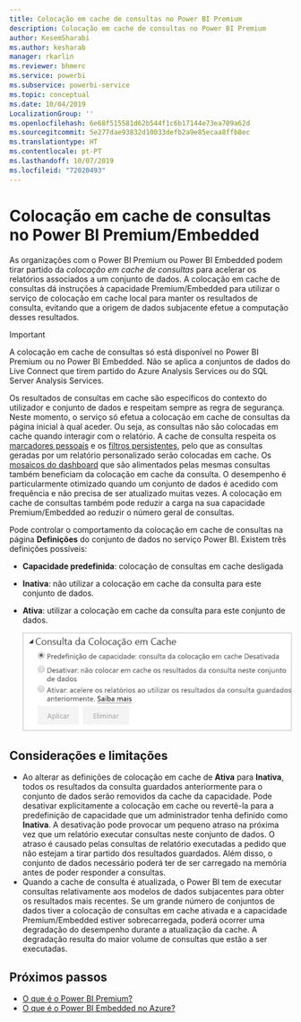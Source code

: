 ```yaml
---
title: Colocação em cache de consultas no Power BI Premium
description: Colocação em cache de consultas no Power BI Premium
author: KesemSharabi
ms.author: kesharab
manager: rkarlin
ms.reviewer: bhmerc
ms.service: powerbi
ms.subservice: powerbi-service
ms.topic: conceptual
ms.date: 10/04/2019
LocalizationGroup: ''
ms.openlocfilehash: 6e68f515581d62b544f1c6b17144e73ea709a62d
ms.sourcegitcommit: 5e277dae93832d10033defb2a9e85ecaa8ffb8ec
ms.translationtype: HT
ms.contentlocale: pt-PT
ms.lasthandoff: 10/07/2019
ms.locfileid: "72020493"
---
```

# <a name="query-caching-in-power-bi-premiumembedded"></a>Colocação em cache de consultas no Power BI Premium/Embedded

As organizações com o Power BI Premium ou Power BI Embedded podem tirar partido da *colocação em cache de consultas* para acelerar os relatórios associados a um conjunto de dados. A colocação em cache de consultas dá instruções à capacidade Premium/Embedded para utilizar o serviço de colocação em cache local para manter os resultados de consulta, evitando que a origem de dados subjacente efetue a computação desses resultados.

> [!IMPORTANT]
> A colocação em cache de consultas só está disponível no Power BI Premium ou no Power BI Embedded. Não se aplica a conjuntos de dados do Live Connect que tirem partido do Azure Analysis Services ou do SQL Server Analysis Services.

Os resultados de consultas em cache são específicos do contexto do utilizador e conjunto de dados e respeitam sempre as regra de segurança. Neste momento, o serviço só efetua a colocação em cache de consultas da página inicial à qual aceder. Ou seja, as consultas não são colocadas em cache quando interagir com o relatório. A cache de consulta respeita os [marcadores pessoais](consumer/end-user-bookmarks.md#personal-bookmarks) e os [filtros persistentes](https://powerbi.microsoft.com/blog/announcing-persistent-filters-in-the-service/), pelo que as consultas geradas por um relatório personalizado serão colocadas em cache. Os [mosaicos do dashboard](service-dashboard-tiles.md) que são alimentados pelas mesmas consultas também beneficiam da colocação em cache da consulta. O desempenho é particularmente otimizado quando um conjunto de dados é acedido com frequência e não precisa de ser atualizado muitas vezes. A colocação em cache de consultas também pode reduzir a carga na sua capacidade Premium/Embedded ao reduzir o número geral de consultas.

Pode controlar o comportamento da colocação em cache de consultas na página **Definições** do conjunto de dados no serviço Power BI. Existem três definições possíveis:

- **Capacidade predefinida**: colocação de consultas em cache desligada
- **Inativa**: não utilizar a colocação em cache da consulta para este conjunto de dados.
- **Ativa**: utilizar a colocação em cache da consulta para este conjunto de dados.

    ![Caixa de diálogo da colocação em cache da consulta](media/power-bi-query-caching/power-bi-query-3-options.png)

## <a name="considerations-and-limitations"></a>Considerações e limitações

- Ao alterar as definições de colocação em cache de **Ativa** para **Inativa**, todos os resultados da consulta guardados anteriormente para o conjunto de dados serão removidos da cache da capacidade. Pode desativar explicitamente a colocação em cache ou revertê-la para a predefinição de capacidade que um administrador tenha definido como **Inativa**. A desativação pode provocar um pequeno atraso na próxima vez que um relatório executar consultas neste conjunto de dados. O atraso é causado pelas consultas de relatório executadas a pedido que não estejam a tirar partido dos resultados guardados. Além disso, o conjunto de dados necessário poderá ter de ser carregado na memória antes de poder responder a consultas.
- Quando a cache de consulta é atualizada, o Power BI tem de executar consultas relativamente aos modelos de dados subjacentes para obter os resultados mais recentes. Se um grande número de conjuntos de dados tiver a colocação de consultas em cache ativada e a capacidade Premium/Embedded estiver sobrecarregada, poderá ocorrer uma degradação do desempenho durante a atualização da cache. A degradação resulta do maior volume de consultas que estão a ser executadas.

## <a name="next-steps"></a>Próximos passos

* [O que é o Power BI Premium?](service-premium-what-is.md)
* [O que é o Power BI Embedded no Azure?](developer/azure-pbie-what-is-power-bi-embedded.md)
